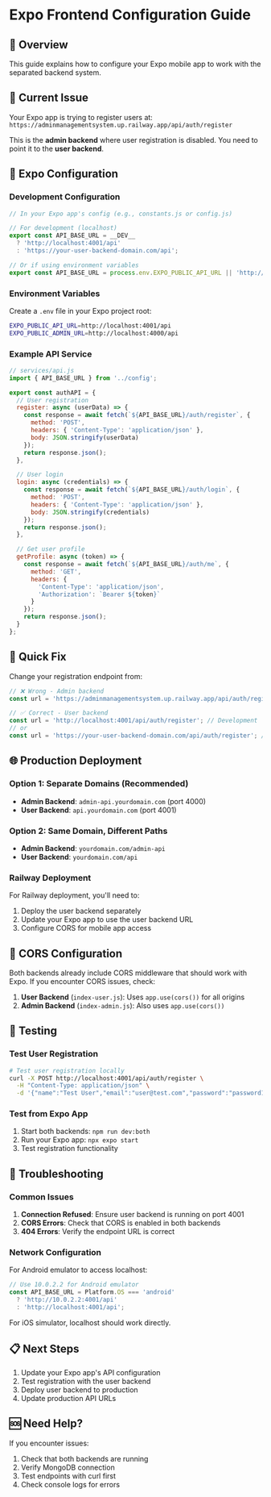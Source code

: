 # Expo Frontend Configuration Guide

## 🎯 Overview
This guide explains how to configure your Expo mobile app to work with the separated backend system.

## 🔧 Current Issue
Your Expo app is trying to register users at:
`https://adminmanagementsystem.up.railway.app/api/auth/register`

This is the **admin backend** where user registration is disabled. You need to point it to the **user backend**.

## 📱 Expo Configuration

### Development Configuration
```javascript
// In your Expo app's config (e.g., constants.js or config.js)

// For development (localhost)
export const API_BASE_URL = __DEV__ 
  ? 'http://localhost:4001/api' 
  : 'https://your-user-backend-domain.com/api';

// Or if using environment variables
export const API_BASE_URL = process.env.EXPO_PUBLIC_API_URL || 'http://localhost:4001/api';
```

### Environment Variables
Create a `.env` file in your Expo project root:
```bash
EXPO_PUBLIC_API_URL=http://localhost:4001/api
EXPO_PUBLIC_ADMIN_URL=http://localhost:4000/api
```

### Example API Service
```javascript
// services/api.js
import { API_BASE_URL } from '../config';

export const authAPI = {
  // User registration
  register: async (userData) => {
    const response = await fetch(`${API_BASE_URL}/auth/register`, {
      method: 'POST',
      headers: { 'Content-Type': 'application/json' },
      body: JSON.stringify(userData)
    });
    return response.json();
  },

  // User login
  login: async (credentials) => {
    const response = await fetch(`${API_BASE_URL}/auth/login`, {
      method: 'POST',
      headers: { 'Content-Type': 'application/json' },
      body: JSON.stringify(credentials)
    });
    return response.json();
  },

  // Get user profile
  getProfile: async (token) => {
    const response = await fetch(`${API_BASE_URL}/auth/me`, {
      method: 'GET',
      headers: { 
        'Content-Type': 'application/json',
        'Authorization': `Bearer ${token}`
      }
    });
    return response.json();
  }
};
```

## 🚀 Quick Fix
Change your registration endpoint from:
```javascript
// ❌ Wrong - Admin backend
const url = 'https://adminmanagementsystem.up.railway.app/api/auth/register';

// ✅ Correct - User backend  
const url = 'http://localhost:4001/api/auth/register'; // Development
// or
const url = 'https://your-user-backend-domain.com/api/auth/register'; // Production
```

## 🌐 Production Deployment

### Option 1: Separate Domains (Recommended)
- **Admin Backend**: `admin-api.yourdomain.com` (port 4000)
- **User Backend**: `api.yourdomain.com` (port 4001)

### Option 2: Same Domain, Different Paths
- **Admin Backend**: `yourdomain.com/admin-api`
- **User Backend**: `yourdomain.com/api`

### Railway Deployment
For Railway deployment, you'll need to:
1. Deploy the user backend separately
2. Update your Expo app to use the user backend URL
3. Configure CORS for mobile app access

## 🔧 CORS Configuration
Both backends already include CORS middleware that should work with Expo. If you encounter CORS issues, check:

1. **User Backend** (`index-user.js`): Uses `app.use(cors())` for all origins
2. **Admin Backend** (`index-admin.js`): Also uses `app.use(cors())`

## 🧪 Testing

### Test User Registration
```bash
# Test user registration locally
curl -X POST http://localhost:4001/api/auth/register \
  -H "Content-Type: application/json" \
  -d '{"name":"Test User","email":"user@test.com","password":"password123"}'
```

### Test from Expo App
1. Start both backends: `npm run dev:both`
2. Run your Expo app: `npx expo start`
3. Test registration functionality

## 🐛 Troubleshooting

### Common Issues
1. **Connection Refused**: Ensure user backend is running on port 4001
2. **CORS Errors**: Check that CORS is enabled in both backends
3. **404 Errors**: Verify the endpoint URL is correct

### Network Configuration
For Android emulator to access localhost:
```javascript
// Use 10.0.2.2 for Android emulator
const API_BASE_URL = Platform.OS === 'android' 
  ? 'http://10.0.2.2:4001/api'
  : 'http://localhost:4001/api';
```

For iOS simulator, localhost should work directly.

## 📋 Next Steps
1. Update your Expo app's API configuration
2. Test registration with the user backend
3. Deploy user backend to production
4. Update production API URLs

## 🆘 Need Help?
If you encounter issues:
1. Check that both backends are running
2. Verify MongoDB connection
3. Test endpoints with curl first
4. Check console logs for errors
